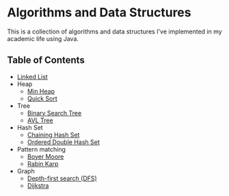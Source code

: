 # Algorithms and Data Structures
This is a collection of algorithms and data structures I've implemented in my academic life using Java. 

## Table of Contents

- [Linked List](https://github.com/Babior/Algorithms-DataStructures/blob/main/LinkedList/src/MyLinkedList.java)
- Heap
  - [Min Heap](https://github.com/Babior/Algorithms-DataStructures/blob/main/MinHeap/src/minheap/MinHeap.java)
  - [Quick Sort](https://github.com/Babior/Algorithms-DataStructures/blob/main/QuickSort/src/QuickSort.java)
- Tree
  - [Binary Search Tree](https://github.com/Babior/Algorithms-DataStructures/blob/main/BinarySearchTree/src/MyBinarySearchTree.java)
  - [AVL Tree](https://github.com/Babior/Algorithms-DataStructures/blob/main/AVLTree/src/AVLTree.java)
- Hash Set
  - [Chaining Hash Set](https://github.com/Babior/Algorithms-DataStructures/blob/main/HashSets/src/ChainingHashSet.java)
  - [Ordered Double Hash Set](https://github.com/Babior/Algorithms-DataStructures/blob/main/HashSets/src/OrderedDoubleHashSet.java)
- Pattern matching
  - [Boyer Moore](https://github.com/Babior/Algorithms-DataStructures/blob/main/PatternMatchingAlgorithms/src/BoyerMoore.java)
  - [Rabin Karp](https://github.com/Babior/Algorithms-DataStructures/blob/main/PatternMatchingAlgorithms/src/RabinKarp.java)
- Graph
  - [Depth-first search (DFS)](https://github.com/Babior/Algorithms-DataStructures/blob/main/DFS/src/DFS.java)
  - [Dijkstra](https://github.com/Babior/Algorithms-DataStructures/blob/main/Dijkstra/src/dijkstra/Roadmap.java)
